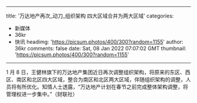 
---
title: '万达地产再次_动刀_组织架构 四大区域合并为两大区域'
categories: 
 - 新媒体
 - 36kr
 - 快讯
headimg: 'https://picsum.photos/400/300?random=1155'
author: 36kr
comments: false
date: Sat, 08 Jan 2022 07:07:02 GMT
thumbnail: 'https://picsum.photos/400/300?random=1155'
---

<div>   
1 月 8 日，王健林旗下的万达地产集团近日再次调整组织架构，将原来的东区、西区、南区和北区四大区域，整合为南区和北区两大区域，伴随组织架构的调整，人员将有所优化。知情人士透露，“万达地产计划在春节之前完成整体架构调整，将管理权进一步集中。”（财联社）  
</div>
            